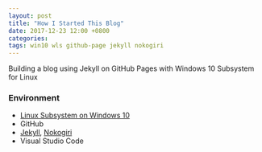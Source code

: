 ```yaml
---
layout: post
title: "How I Started This Blog"
date: 2017-12-23 12:00 +0800
categories:
tags: win10 wls github-page jekyll nokogiri
---
```

Building a blog using Jekyll on GitHub Pages with Windows 10 Subsystem for Linux

### Environment
- [Linux Subsystem on Windows 10](https://docs.microsoft.com/zh-tw/windows/wsl/install-win10)
- GitHub
- [Jekyll](https://jekyllrb.com/docs/windows/), [Nokogiri](https://wiseindy.com/it/install-jekyll-on-ubuntu-16.04-windows-10/)
- Visual Studio Code


